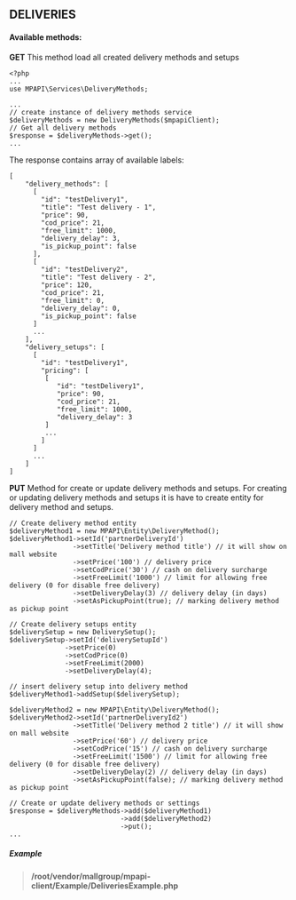 ## DELIVERIES


#### Available methods:
**GET**
This method load all created delivery methods and setups
```
<?php 
...
use MPAPI\Services\DeliveryMethods;

...
// create instance of delivery methods service
$deliveryMethods = new DeliveryMethods($mpapiClient); 
// Get all delivery methods
$response = $deliveryMethods->get();
... 
```

The response contains array of available labels:
```
[
    "delivery_methods": [
      [
        "id": "testDelivery1",
        "title": "Test delivery - 1",
        "price": 90,
        "cod_price": 21,
        "free_limit": 1000,
        "delivery_delay": 3,
        "is_pickup_point": false
      ],
      [
        "id": "testDelivery2",
        "title": "Test delivery - 2",
        "price": 120,
        "cod_price": 21,
        "free_limit": 0,
        "delivery_delay": 0,
        "is_pickup_point": false
      ]
      ...
    ],
    "delivery_setups": [
      [
        "id": "testDelivery1",
        "pricing": [
         [
            "id": "testDelivery1",
            "price": 90,
            "cod_price": 21,
            "free_limit": 1000,
            "delivery_delay": 3
         ]
         ...
        ]
      ]
      ...
    ]
]
```

**PUT**
Method for create or update delivery methods and setups.
For creating or updating delivery methods and setups it is have to create entity for delivery method and setups.
```
// Create delivery method entity
$deliveryMethod1 = new MPAPI\Entity\DeliveryMethod();
$deliveryMethod1->setId('partnerDeliveryId')
				->setTitle('Delivery method title') // it will show on mall website
				->setPrice('100') // delivery price
				->setCodPrice('30') // cash on delivery surcharge
				->setFreeLimit('1000') // limit for allowing free delivery (0 for disable free delivery)
				->setDeliveryDelay(3) // delivery delay (in days)
				->setAsPickupPoint(true); // marking delivery method as pickup point

// Create delivery setups entity
$deliverySetup = new DeliverySetup();
$deliverySetup->setId('deliverySetupId')
			  ->setPrice(0)
			  ->setCodPrice(0)
			  ->setFreeLimit(2000)
			  ->setDeliveryDelay(4);

// insert delivery setup into delivery method
$deliveryMethod1->addSetup($deliverySetup);
				
$deliveryMethod2 = new MPAPI\Entity\DeliveryMethod();
$deliveryMethod2->setId('partnerDeliveryId2')
				->setTitle('Delivery method 2 title') // it will show on mall website
				->setPrice('60') // delivery price
				->setCodPrice('15') // cash on delivery surcharge
				->setFreeLimit('1500') // limit for allowing free delivery (0 for disable free delivery)
				->setDeliveryDelay(2) // delivery delay (in days)
				->setAsPickupPoint(false); // marking delivery method as pickup point 

// Create or update delivery methods or settings
$response = $deliveryMethods->add($deliveryMethod1)
							->add($deliveryMethod2)
							->put();
... 
```


##### Example
> **/root/vendor/mallgroup/mpapi-client/Example/DeliveriesExample.php**